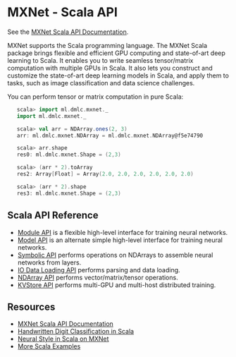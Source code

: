 # MXNet - Scala API

See the [MXNet Scala API Documentation](http://mxnet.io/api/scala/docs/index.html).

MXNet supports the Scala programming language. The MXNet Scala package brings flexible and efficient GPU
computing and state-of-art deep learning to Scala. It enables you to write seamless tensor/matrix computation with multiple GPUs in Scala. It also lets you construct and customize the state-of-art deep learning models in Scala,
  and apply them to tasks, such as image classification and data science challenges.

You can perform tensor or matrix computation in pure Scala:

```scala
   scala> import ml.dmlc.mxnet._
   import ml.dmlc.mxnet._

   scala> val arr = NDArray.ones(2, 3)
   arr: ml.dmlc.mxnet.NDArray = ml.dmlc.mxnet.NDArray@f5e74790

   scala> arr.shape
   res0: ml.dmlc.mxnet.Shape = (2,3)

   scala> (arr * 2).toArray
   res2: Array[Float] = Array(2.0, 2.0, 2.0, 2.0, 2.0, 2.0)

   scala> (arr * 2).shape
   res3: ml.dmlc.mxnet.Shape = (2,3)
```

 ## Scala API Reference
 * [Module API](module.md) is a flexible high-level interface for training neural networks.
 * [Model API](model.md) is an alternate simple high-level interface for training neural networks.
 * [Symbolic API](symbol.md) performs operations on NDArrays to assemble neural networks from layers.
 * [IO Data Loading API](io.md) performs parsing and data loading.
 * [NDArray API](ndarray.md) performs vector/matrix/tensor operations.
 * [KVStore API](kvstore.md) performs multi-GPU and multi-host distributed training.


## Resources

* [MXNet Scala API Documentation](http://mxnet.io/api/scala/docs/index.html)
* [Handwritten Digit Classification in Scala](http://mxnet.io/tutorials/scala/mnist.html)
* [Neural Style in Scala on MXNet](https://github.com/dmlc/mxnet/blob/master/scala-package/examples/src/main/scala/ml/dmlc/mxnet/examples/neuralstyle/NeuralStyle.scala)
* [More Scala Examples](https://github.com/dmlc/mxnet/tree/master/scala-package/examples/src/main/scala/ml/dmlc/mxnet/examples)
